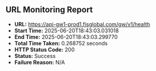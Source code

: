 ## URL Monitoring Report

- **URL:** https://api-gw1-prod1.fisglobal.com/gw/v1/health
- **Start Time:** 2025-06-20T18:43:03.031018
- **End Time:** 2025-06-20T18:43:03.299770
- **Total Time Taken:** 0.268752 seconds
- **HTTP Status Code:** 200
- **Status:** Success
- **Failure Reason:** N/A
